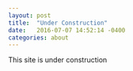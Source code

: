 ```yaml
---
layout: post
title:  "Under Construction"
date:   2016-07-07 14:52:14 -0400
categories: about
---
```


This site is under construction
